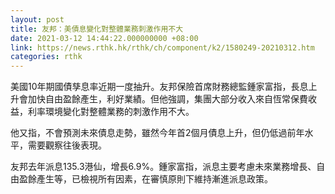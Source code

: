 ```yaml
---
layout: post
title: 友邦：美債息變化對整體業務刺激作用不大
date: 2021-03-12 14:44:22.000000000 +08:00
link: https://news.rthk.hk/rthk/ch/component/k2/1580249-20210312.htm
categories: rthk
---
```


美國10年期國債孳息率近期一度抽升。友邦保險首席財務總監鍾家富指，長息上升會加快自由盈餘產生，利好業績。但他強調，集團大部分收入來自恆常保費收益，利率環境變化對整體業務的刺激作用不大。

他又指，不會預測未來債息走勢，雖然今年首2個月債息上升，但仍低過前年水平，需要觀察往後表現。

友邦去年派息135.3港仙，增長6.9%。鍾家富指，派息主要考慮未來業務增長、自由盈餘產生等，已檢視所有因素，在審慎原則下維持漸進派息政策。
